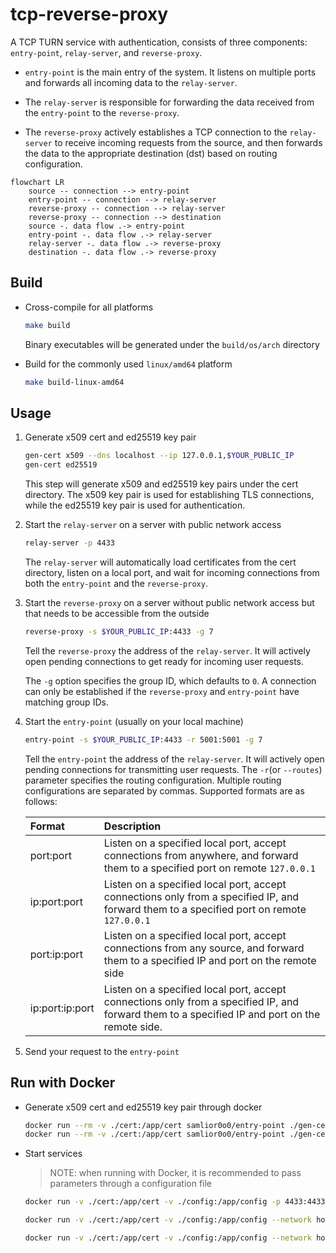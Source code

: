 # tcp-reverse-proxy

A TCP TURN service with authentication, consists of three components: `entry-point`, `relay-server`, and `reverse-proxy`.

- `entry-point` is the main entry of the system. It listens on multiple ports and forwards all incoming data to the `relay-server`.

- The `relay-server` is responsible for forwarding the data received from the `entry-point` to the `reverse-proxy`.

- The `reverse-proxy` actively establishes a TCP connection to the `relay-server` to receive incoming requests from the source, and then forwards the data to the appropriate destination (dst) based on routing configuration.

```mermaid
flowchart LR
    source -- connection --> entry-point
    entry-point -- connection --> relay-server
    reverse-proxy -- connection --> relay-server
    reverse-proxy -- connection --> destination
    source -. data flow .-> entry-point
    entry-point -. data flow .-> relay-server
    relay-server -. data flow .-> reverse-proxy
    destination -. data flow .-> reverse-proxy
```

## Build

- Cross-compile for all platforms

  ```sh
  make build
  ```

  Binary executables will be generated under the `build/os/arch` directory

- Build for the commonly used `linux/amd64` platform

  ```sh
  make build-linux-amd64
  ```

## Usage

1. Generate x509 cert and ed25519 key pair

   ```sh
   gen-cert x509 --dns localhost --ip 127.0.0.1,$YOUR_PUBLIC_IP
   gen-cert ed25519
   ```

   This step will generate x509 and ed25519 key pairs under the cert directory. The x509 key pair is used for establishing TLS connections, while the ed25519 key pair is used for authentication.

2. Start the `relay-server` on a server with public network access

   ```sh
   relay-server -p 4433
   ```

   The `relay-server` will automatically load certificates from the cert directory, listen on a local port, and wait for incoming connections from both the `entry-point` and the `reverse-proxy`.

3. Start the `reverse-proxy` on a server without public network access but that needs to be accessible from the outside

   ```sh
   reverse-proxy -s $YOUR_PUBLIC_IP:4433 -g 7
   ```

   Tell the `reverse-proxy` the address of the `relay-server`. It will actively open pending connections to get ready for incoming user requests.

   The `-g` option specifies the group ID, which defaults to `0`. A connection can only be established if the `reverse-proxy` and `entry-point` have matching group IDs.

4. Start the `entry-point` (usually on your local machine)

   ```sh
   entry-point -s $YOUR_PUBLIC_IP:4433 -r 5001:5001 -g 7
   ```

   Tell the `entry-point` the address of the `relay-server`. It will actively open pending connections for transmitting user requests. The `-r`(or `--routes`) parameter specifies the routing configuration. Multiple routing configurations are separated by commas. Supported formats are as follows:

   | Format          | Description                                                                                                                                    |
   | :-------------- | :--------------------------------------------------------------------------------------------------------------------------------------------- |
   | port:port       | Listen on a specified local port, accept connections from anywhere, and forward them to a specified port on remote `127.0.0.1`                 |
   | ip:port:port    | Listen on a specified local port, accept connections only from a specified IP, and forward them to a specified port on remote `127.0.0.1`      |
   | port:ip:port    | Listen on a specified local port, accept connections from any source, and forward them to a specified IP and port on the remote side           |
   | ip:port:ip:port | Listen on a specified local port, accept connections only from a specified IP, and forward them to a specified IP and port on the remote side. |

5. Send your request to the `entry-point`

## Run with Docker

- Generate x509 cert and ed25519 key pair through docker

  ```sh
  docker run --rm -v ./cert:/app/cert samlior0o0/entry-point ./gen-cert x509 --dns localhost --ip 127.0.0.1,$YOUR_PUBLIC_IP
  docker run --rm -v ./cert:/app/cert samlior0o0/entry-point ./gen-cert ed25519
  ```

- Start services

  > NOTE: when running with Docker, it is recommended to pass parameters through a configuration file

  ```sh
  docker run -v ./cert:/app/cert -v ./config:/app/config -p 4433:4433 samlior0o0/relay-server
  ```

  ```sh
  docker run -v ./cert:/app/cert -v ./config:/app/config --network host samlior0o0/entry-point
  ```

  ```sh
  docker run -v ./cert:/app/cert -v ./config:/app/config --network host samlior0o0/entry-point
  ```
